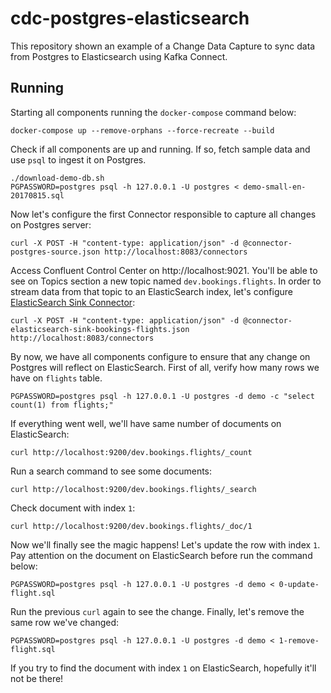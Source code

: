 
# cdc-postgres-elasticsearch

This repository shown an example of a Change Data Capture to sync data from Postgres to Elasticsearch using Kafka Connect.

## Running

Starting all components running the `docker-compose` command below:

```shell
docker-compose up --remove-orphans --force-recreate --build
```

Check if all components are up and running. If so, fetch sample data and use `psql` to ingest it on Postgres.

```shell
./download-demo-db.sh
PGPASSWORD=postgres psql -h 127.0.0.1 -U postgres < demo-small-en-20170815.sql
```

Now let's configure the first Connector responsible to capture all changes on Postgres server:

```shell
curl -X POST -H "content-type: application/json" -d @connector-postgres-source.json http://localhost:8083/connectors
```

Access Confluent Control Center on http://localhost:9021. You'll be able to see on Topics section a new topic named `dev.bookings.flights`. In order to stream data from that topic to an ElasticSearch index, let's configure [ElasticSearch Sink Connector](https://docs.confluent.io/kafka-connect-elasticsearch/current/index.html):

```shell
curl -X POST -H "content-type: application/json" -d @connector-elasticsearch-sink-bookings-flights.json http://localhost:8083/connectors
```

By now, we have all components configure to ensure that any change on Postgres will reflect on ElasticSearch. First of all, verify how many rows we have on `flights` table.

```
PGPASSWORD=postgres psql -h 127.0.0.1 -U postgres -d demo -c "select count(1) from flights;"
```
If everything went well, we'll have same number of documents on ElasticSearch:

```shell
curl http://localhost:9200/dev.bookings.flights/_count
```

Run a search command to see some documents:

```shell
curl http://localhost:9200/dev.bookings.flights/_search
```

Check document with index `1`:

```shell
curl http://localhost:9200/dev.bookings.flights/_doc/1
```

Now we'll finally see the magic happens! Let's update the row with index `1`. Pay attention on the document on ElasticSearch before run the command below:

```
PGPASSWORD=postgres psql -h 127.0.0.1 -U postgres -d demo < 0-update-flight.sql
```

Run the previous `curl` again to see the change. Finally, let's remove the same row we've changed:

```
PGPASSWORD=postgres psql -h 127.0.0.1 -U postgres -d demo < 1-remove-flight.sql
```

If you try to find the document with index `1` on ElasticSearch, hopefully it'll not be there!